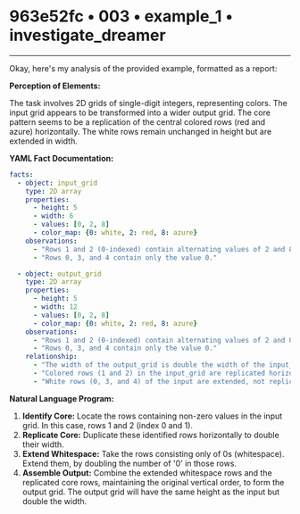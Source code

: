 # 963e52fc • 003 • example_1 • investigate_dreamer

---
Okay, here's my analysis of the provided example, formatted as a report:

**Perception of Elements:**

The task involves 2D grids of single-digit integers, representing colors. The input grid appears to be transformed into a wider output grid. The core pattern seems to be a replication of the central colored rows (red and azure) horizontally. The white rows remain unchanged in height but are extended in width.

**YAML Fact Documentation:**



```yaml
facts:
  - object: input_grid
    type: 2D array
    properties:
      - height: 5
      - width: 6
      - values: [0, 2, 8]
      - color_map: {0: white, 2: red, 8: azure}
    observations:
      - "Rows 1 and 2 (0-indexed) contain alternating values of 2 and 8."
      - "Rows 0, 3, and 4 contain only the value 0."

  - object: output_grid
    type: 2D array
    properties:
      - height: 5
      - width: 12
      - values: [0, 2, 8]
      - color_map: {0: white, 2: red, 8: azure}
    observations:
      - "Rows 1 and 2 (0-indexed) contain alternating values of 2 and 8, repeated from the input."
      - "Rows 0, 3, and 4 contain only the value 0."
    relationship:
      - "The width of the output_grid is double the width of the input_grid."
      - "Colored rows (1 and 2) in the input_grid are replicated horizontally in the output_grid."
      - "White rows (0, 3, and 4) of the input are extended, not replicated."
```



**Natural Language Program:**

1.  **Identify Core:** Locate the rows containing non-zero values in the input grid. In this case, rows 1 and 2 (index 0 and 1).
2.  **Replicate Core:** Duplicate these identified rows horizontally to double their width.
3.  **Extend Whitespace:** Take the rows consisting only of 0s (whitespace). Extend them, by doubling the number of '0' in those rows.
4.  **Assemble Output:** Combine the extended whitespace rows and the replicated core rows, maintaining the original vertical order, to form the output grid. The output grid will have the same height as the input but double the width.

